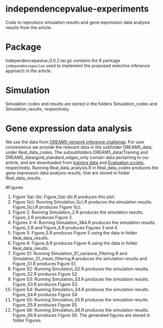 # independencepvalue-experiments
Code to reproduce simulation results and gene expression data analysis results from the article.

# Package
independencepavlue_0.0.2.tar.gz contains the R package `independencepavlue` used to implement the proposed selective inference approach in the article. 

# Simulation
Simulation codes and results are stored in the folders Simulation_codes and Simulation_results, respectively. 

# Gene expression data analysis
We use the data from [DREAM5 network inference challenge](https://www.synapse.org/#!Synapse:syn2787209/wiki/70354). For user convenience we provide the relevant data in the subfolder DREAM5_data, under Real_data_codes. The subsubfolders DREAM5_data/Training and DREAM5_data/gold_standard_edges_only contain data pertaining to our article, and are downloaded from [training data](https://www.synapse.org/#!Synapse:syn2787212) and [Evaluation scripts](https://www.synapse.org/#!Synapse:syn2787219), respectively.
Running Real_data_analysis.R in Real_data_codes produces the gene expression data analysis results, that are stored in folder Real_data_results. 

#Figures
1. Figure 1(a)-(b): Figure_1(a)-(b).R produces this plot.
2. Figure 1(c): Running Simulation_1(c).R produces the simulation results. Figure_1(c).R produces Figure 1(c).
3. Figure 2: Running Simulation_2.R produces the simulation results. Figure_2.R produces Figure 2.
4. Figures 3-4: Running Simulation_3&4.R produces the simulation results. Figure_3.R and Figure_4.R produces Figures 3 and 4.
5. Figure 5: Figure_5.R produces Figure 5 using the data in folder Real_data_results. 
6. Figure 6: Figure_6.R produces Figure 6 using the data in folder Real_data_results.
7. Figure S1: Running Simulation_S1_variance_filtering.R and Simulation_S1_mean_filtering.R produces the simulation results and Figure_S1.R produces Figure S1. 
8. Figure S2: Running Simulation_S2.R produces the simulation results. Figure_S2.R produces Figure S2.
9. Figure S3: Running Simulation_S3.R produces the simulation results. Figure_S3.R produces Figure S3.
10. Figure S4: Running Simulation_S4.R produces the simulation results. Figure_S4.R produces Figure S4.
11. Figure S5: Running Simulation_S5.R produces the simulation results. Figure_S5.R produces Figure S5.
12. Figure S6: Running Simulation_S6.R produces the simulation results. Figure_S6.R produces Figure S6.
The generated figures are stored in folder Figures. 
